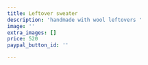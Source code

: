 ```yaml
---
title: Leftover sweater
description: 'handmade with wool leftovers '
image: ''
extra_images: []
price: 520
paypal_button_id: ''

---
```


